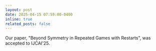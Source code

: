 ```yaml
---
layout: post
date: 2025-04-15 07:59:00-0400
inline: true
related_posts: false
---
```


Our paper, "Beyond Symmetry in Repeated Games with Restarts", was accepted to IJCAI'25.



<!-- ---
layout: post
date: 2016-01-15 07:59:00-0400
inline: true
related_posts: false
---

A simple inline announcement with Markdown emoji! :sparkles: :smile: -->
